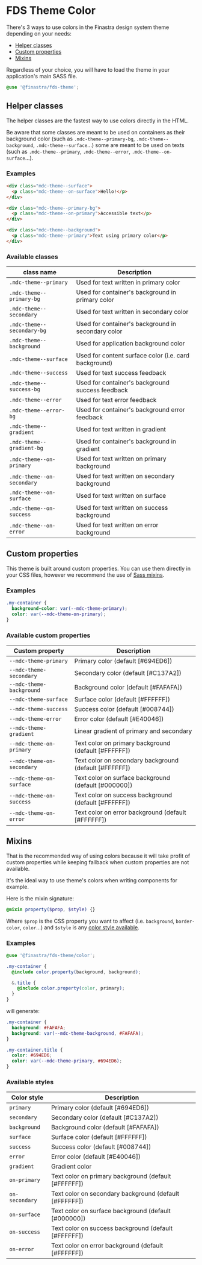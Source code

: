 # FDS Theme Color

There's 3 ways to use colors in the Finastra design system theme depending on your needs:

  - [Helper classes](#helper-classes)
  - [Custom properties](#custom-properties)
  - [Mixins](#mixins)

Regardless of your choice, you will have to load the theme in your application's main SASS file.

```SCSS
@use '@finastra/fds-theme';
```

## Helper classes

The helper classes are the fastest way to use colors directly in the HTML.

Be aware that some classes are meant to be used on containers as their background color (such as `.mdc-theme--primary-bg`, `.mdc-theme--background`, `.mdc-theme--surface`...) some are meant to be used on texts (such as `.mdc-theme--primary`, `.mdc-theme--error`, `.mdc-theme--on-surface`...).

### Examples

```HTML
<div class="mdc-theme--surface">
  <p class="mdc-theme--on-surface">Hello!</p>
</div>
```

```HTML
<div class="mdc-theme--primary-bg">
  <p class="mdc-theme--on-primary">Accessible text</p>
</div>
```

```HTML
<div class="mdc-theme--background">
  <p class="mdc-theme--primary">Text using primary color</p>
</div>
```

### Available classes

| class name                  | Description                                         |
| --------------------------- | --------------------------------------------------- |
| `.mdc-theme--primary`       | Used for text written in primary color
| `.mdc-theme--primary-bg`    | Used for container's background in primary color
| `.mdc-theme--secondary`     | Used for text written in secondary color
| `.mdc-theme--secondary-bg`  | Used for container's background in secondary color
| `.mdc-theme--background`    | Used for application background color
| `.mdc-theme--surface`       | Used for content surface color (i.e. card background)
| `.mdc-theme--success`       | Used for text success feedback
| `.mdc-theme--success-bg`    | Used for container's background success feedback
| `.mdc-theme--error`         | Used for text error feedback
| `.mdc-theme--error-bg`      | Used for container's background error feedback
| `.mdc-theme--gradient`      | Used for text written in gradient
| `.mdc-theme--gradient-bg`   | Used for container's background in gradient
| `.mdc-theme--on-primary`    | Used for text written on primary background
| `.mdc-theme--on-secondary`  | Used for text written on secondary background
| `.mdc-theme--on-surface`    | Used for text written on surface
| `.mdc-theme--on-success`    | Used for text written on success background
| `.mdc-theme--on-error`      | Used for text written on error background


## Custom properties

This theme is built around custom properties. You can use them directly in your CSS files, however we recommend the use of [Sass mixins](#mixins).

### Examples

```CSS
.my-container {
  background-color: var(--mdc-theme-primary);
  color: var(--mdc-theme-on-primary);
}
```

### Available custom properties

| Custom property             | Description                             |
| --------------------------- | --------------------------------------- |
| `--mdc-theme-primary`       | Primary color (default [#694ED6])
| `--mdc-theme-secondary`     | Secondary color (default [#C137A2])
| `--mdc-theme-background`    | Background color (default [#FAFAFA])
| `--mdc-theme-surface`       | Surface color (default [#FFFFFF])
| `--mdc-theme-success`       | Success color (default [#008744])
| `--mdc-theme-error`         | Error color (default [#E40046])
| `--mdc-theme-gradient`      | Linear gradient of primary and secondary
| `--mdc-theme-on-primary`    | Text color on primary background (default [#FFFFFF])
| `--mdc-theme-on-secondary`  | Text color on secondary background (default [#FFFFFF])
| `--mdc-theme-on-surface`    | Text color on surface background (default [#000000])
| `--mdc-theme-on-success`    | Text color on success background (default [#FFFFFF])
| `--mdc-theme-on-error`      | Text color on error background (default [#FFFFFF])



## Mixins

That is the recommended way of using colors because it will take profit of custom properties while keeping fallback when custom properties are not available.

It's the ideal way to use theme's colors when writing components for example.

Here is the mixin signature:

```SCSS
@mixin property($prop, $style) {}
```

Where `$prop` is the CSS property you want to affect (i.e. `background`, `border-color`, `color`...)
and `$style` is any [color style available](#available-styles).

### Examples

```SCSS
@use '@finastra/fds-theme/color';

.my-container {
  @include color.property(background, background);

  &.title {
    @include color.property(color, primary);
  }
}
```

will generate:

```SCSS
.my-container {
  background: #FAFAFA;
  background: var(--mdc-theme-background, #FAFAFA);
}

.my-container.title {
  color: #694ED6;
  color: var(--mdc-theme-primary, #694ED6);
}
```

### Available styles

| Color style     | Description                            |
| --------------- | -------------------------------------- |
| `primary`       | Primary color (default [#694ED6])
| `secondary`     | Secondary color (default [#C137A2])
| `background`    | Background color (default [#FAFAFA])
| `surface`       | Surface color (default [#FFFFFF])
| `success`       | Success color (default [#008744])
| `error`         | Error color (default [#E40046])
| `gradient`      | Gradient color
| `on-primary`    | Text color on primary background (default [#FFFFFF])
| `on-secondary`  | Text color on secondary background (default [#FFFFFF])
| `on-surface`    | Text color on surface background (default [#000000])
| `on-success`    | Text color on success background (default [#FFFFFF])
| `on-error`      | Text color on error background (default [#FFFFFF])